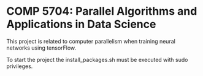 # COMP 5704: Parallel Algorithms and Applications in Data Science

This project is related to computer parallelism when training neural networks using tensorFlow.

To start the project the install_packages.sh must be executed with sudo privileges.
